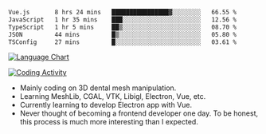 <!--START_SECTION:waka-->

```txt
Vue.js       8 hrs 24 mins   ████████████████▓░░░░░░░░   66.55 %
JavaScript   1 hr 35 mins    ███░░░░░░░░░░░░░░░░░░░░░░   12.56 %
TypeScript   1 hr 5 mins     ██▒░░░░░░░░░░░░░░░░░░░░░░   08.70 %
JSON         44 mins         █▒░░░░░░░░░░░░░░░░░░░░░░░   05.80 %
TSConfig     27 mins         █░░░░░░░░░░░░░░░░░░░░░░░░   03.61 %
```

<!--END_SECTION:waka-->

<!--START_SECTION:waka_lang_chart_svg-->
[![Language Chart](https://wakatime.com/share/@DYPro_MIKE/13ed6aa1-fa8f-42b5-8fa7-97c58e94375f.svg)](https://wakatime.com)
<!--END_SECTION:waka_lang_chart_svg-->

<!--START_SECTION:waka_coding_activity_svg-->
[![Coding Activity](https://wakatime.com/share/@DYPro_MIKE/2224f81a-edc4-46bb-b59e-25de5147ed15.svg)](https://wakatime.com)
<!--END_SECTION:waka_coding_activity_svg-->

<!--
**0x11111111/0x11111111** is a ✨ _special_ ✨ repository because its `README.md` (this file) appears on your GitHub profile.

Here are some ideas to get you started:

- 🔭 I’m currently working on ...
- 🌱 I’m currently learning ...
- 👯 I’m looking to collaborate on ...
- 🤔 I’m looking for help with ...
- 💬 Ask me about ...
- 📫 How to reach me: ...
- 😄 Pronouns: ...
- ⚡ Fun fact: ...
-->
- Mainly coding on 3D dental mesh manipulation.
- Learning MeshLib, CGAL, VTK, Libigl, Electron, Vue, etc.
- Currently learning to develop Electron app with Vue.
- Never thought of becoming a frontend developer one day. To be honest, this process is much more interesting than I expected.
